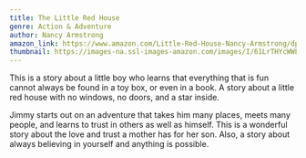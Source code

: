 ```yaml
---
title: The Little Red House
genre: Action & Adventure
author: Nancy Armstrong
amazon_link: https://www.amazon.com/Little-Red-House-Nancy-Armstrong/dp/1648952968/ref=sr_1_1?crid=DN4H49AR32YL&keywords=9781648952968&qid=1643613684&sprefix=9781648952968%2Caps%2C265&sr=8-1
thumbnail: https://images-na.ssl-images-amazon.com/images/I/61LrTHYcWWL.jpg
---
```

This is a story about a little boy who learns that everything that is fun cannot always be found in a toy box, or even in a book. A story about a little red house with no windows, no doors, and a star inside.

Jimmy starts out on an adventure that takes him many places, meets many people, and learns to trust in others as well as himself. This is a wonderful story about the love and trust a mother has for her son. Also, a story about always believing in yourself and anything is possible.